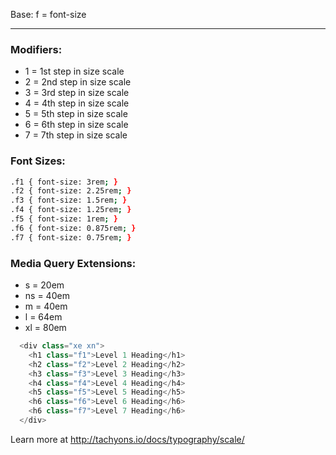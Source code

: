 
Base: f = font-size


***

### Modifiers:
- 1 = 1st step in size scale
- 2 = 2nd step in size scale
- 3 = 3rd step in size scale
- 4 = 4th step in size scale
- 5 = 5th step in size scale
- 6 = 6th step in size scale
- 7 = 7th step in size scale

### Font Sizes:
```sh
.f1 { font-size: 3rem; }
.f2 { font-size: 2.25rem; }
.f3 { font-size: 1.5rem; }
.f4 { font-size: 1.25rem; }
.f5 { font-size: 1rem; }
.f6 { font-size: 0.875rem; }
.f7 { font-size: 0.75rem; }
```

### Media Query Extensions:

- s  = 20em
- ns  = 40em
- m  = 40em
- l  = 64em
- xl  = 80em

```js
  <div class="xe xn">
    <h1 class="f1">Level 1 Heading</h1>
    <h2 class="f2">Level 2 Heading</h2>
    <h3 class="f3">Level 3 Heading</h3>
    <h4 class="f4">Level 4 Heading</h4>
    <h5 class="f5">Level 5 Heading</h5>
    <h6 class="f6">Level 6 Heading</h6>
    <h6 class="f7">Level 7 Heading</h6>
  </div>
```
Learn more at http://tachyons.io/docs/typography/scale/
